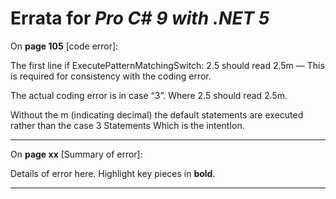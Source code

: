 # Errata for *Pro C# 9 with .NET 5*

On **page 105** [code error]:
 
The first line if ExecutePatternMatchingSwitch:
2.5 should read 2.5m   —  This is required for consistency with the coding error.

The actual coding error is in case “3”.  Where 2.5 should read 2.5m.

Without the m (indicating decimal) the default statements are executed rather than the case 3 Statements Which is the intentIon.

***

On **page xx** [Summary of error]:
 
Details of error here. Highlight key pieces in **bold**.

***
